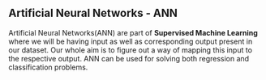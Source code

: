 ## Artificial Neural Networks - ANN

Artificial Neural Networks(ANN) are part of **Supervised Machine Learning** where we will be having input as well as corresponding output present in our dataset. Our whole aim is to figure out a way of mapping this input to the respective output. ANN can be used for solving both regression and classification problems.
